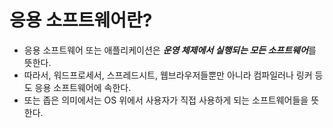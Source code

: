 # 응용 소프트웨어란?
- 응용 소프트웨어 또는 애플리케이션은 ***운영 체제에서 실행되는 모든 소프트웨어***를 뜻한다.
- 따라서, 워드프로세서, 스프레드시트, 웹브라우저들뿐만 아니라 컴파일러나 링커 등도 
  응용 소프트웨어에 속한다. 
- 또는 좁은 의미에서는 OS 위에서 사용자가 직접 사용하게 되는 소프트웨어들을 뜻한다.